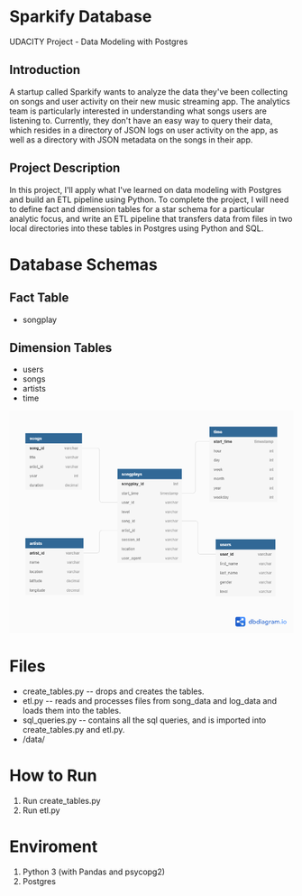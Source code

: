 # Sparkify Database
UDACITY Project - Data Modeling with Postgres

## Introduction
A startup called Sparkify wants to analyze the data they've been collecting on songs and user activity on their new music streaming app. The analytics team is particularly interested in understanding what songs users are listening to. Currently, they don't have an easy way to query their data, which resides in a directory of JSON logs on user activity on the app, as well as a directory with JSON metadata on the songs in their app.

## Project Description
In this project, I'll apply what I've learned on data modeling with Postgres and build an ETL pipeline using Python. To complete the project, I will need to define fact and dimension tables for a star schema for a particular analytic focus, and write an ETL pipeline that transfers data from files in two local directories into these tables in Postgres using Python and SQL.

# Database Schemas
## Fact Table
+ songplay
## Dimension Tables
+ users
+ songs
+ artists
+ time

![diagramm](pictures/Sparkify_diagram.png)

# Files
+ create_tables.py -- drops and creates the tables. 
+ etl.py -- reads and processes files from song_data and log_data and loads them into the tables.
+ sql_queries.py -- contains all the sql queries, and is imported into create_tables.py and etl.py.
+ /data/

# How to Run

1. Run create_tables.py 
2. Run etl.py  

# Enviroment 

1. Python 3 (with Pandas and psycopg2)
2. Postgres  



